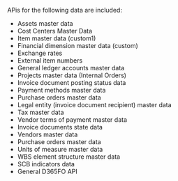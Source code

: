APis for the following data are included:
- Assets master data
- Cost Centers Master Data
- Item master data (custom1)
- Financial dimension master data (custom)
- Exchange rates
- External item numbers
- General ledger accounts master data
- Projects master data (Internal Orders)
- Invoice document posting status data
- Payment methods master data
- Purchase orders master data
- Legal entity (invoice document recipient) master data
- Tax master data
- Vendor terms of payment master data
- Invoice documents state data
- Vendors master data
- Purchase orders master data
- Units of measure master data
- WBS element structure master data
- SCB indicators data
- General D365FO API
